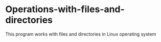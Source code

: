 # Operations-with-files-and-directories

This program works with files and directories in Linux operating system
